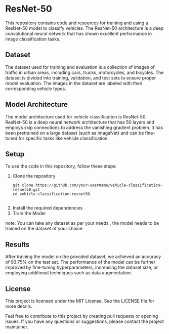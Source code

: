 # ResNet-50

This repository contains code and resources for training and using a ResNet-50 model to classify vehicles. The ResNet-50 architecture is a deep convolutional neural network that has shown excellent performance in image classification tasks.

## Dataset

The dataset used for training and evaluation is a collection of images of traffic in urban areas, including cars, trucks, motorcycles, and bicycles. The dataset is divided into training, validation, and test sets to ensure proper model evaluation. The images in the dataset are labeled with their corresponding vehicle types.

## Model Architecture

The model architecture used for vehicle classification is ResNet-50. ResNet-50 is a deep neural network architecture that has 50 layers and employs skip connections to address the vanishing gradient problem. It has been pretrained on a large dataset (such as ImageNet) and can be fine-tuned for specific tasks like vehicle classification.

## Setup
To use the code in this repository, follow these steps:

1. Clone the repository
   ```
   git clone https://github.com/your-username/vehicle-classification-resnet50.git
   cd vehicle-classification-resnet50


2. Install the required dependencies
3. Train the Model

note: You can take any dataset as per your needs , the model needs to be trained on the dataset of your choice

## Results

After training the model on the provided dataset, we achieved an accuracy of 93.75% on the test set. The performance of the model can be further improved by fine-tuning hyperparameters, increasing the dataset size, or employing additional techniques such as data augmentation.

## License
This project is licensed under the MIT License. See the LICENSE file for more details.

Feel free to contribute to this project by creating pull requests or opening issues. If you have any questions or suggestions, please contact the project maintainer.

